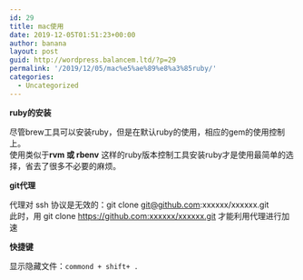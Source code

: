 ```yaml
---
id: 29
title: mac使用
date: 2019-12-05T01:51:23+00:00
author: banana
layout: post
guid: http://wordpress.balancem.ltd/?p=29
permalink: '/2019/12/05/mac%e5%ae%89%e8%a3%85ruby/'
categories:
  - Uncategorized
---
```

**ruby的安装**

尽管brew工具可以安装ruby，但是在默认ruby的使用，相应的gem的使用控制上。  
使用类似于**rvm 或 rbenv** 这样的ruby版本控制工具安装ruby才是使用最简单的选择，省去了很多不必要的麻烦。

**git代理**

代理对 ssh 协议是无效的：git clone git@github.com:xxxxxx/xxxxxx.git  
此时，用 git clone https://github.com:xxxxxx/xxxxxx.git 才能利用代理进行加速

**快捷键**

显示隐藏文件：`commond + shift+ .`